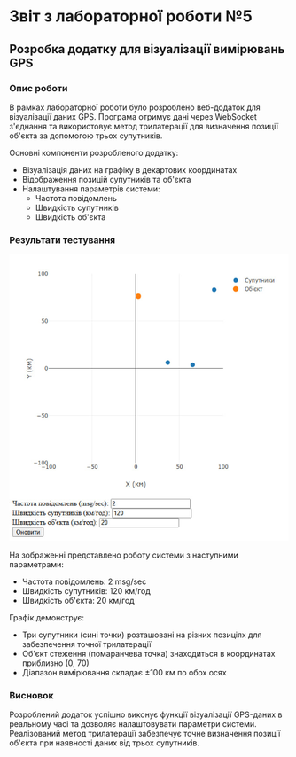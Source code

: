 # Звіт з лабораторної роботи №5
## Розробка додатку для візуалізації вимірювань GPS

### Опис роботи
В рамках лабораторної роботи було розроблено веб-додаток для візуалізації даних GPS. Програма отримує дані через WebSocket з'єднання та використовує метод трилатерації для визначення позиції об'єкта за допомогою трьох супутників.

Основні компоненти розробленого додатку:
- Візуалізація даних на графіку в декартових координатах
- Відображення позицій супутників та об'єкта
- Налаштування параметрів системи:
  - Частота повідомлень
  - Швидкість супутників
  - Швидкість об'єкта

### Результати тестування
<p align="center">
<img src="Screenshots/1.jpg" alt="Система GPS-трекінгу"/>
</p>

На зображенні представлено роботу системи з наступними параметрами:
- Частота повідомлень: 2 msg/sec
- Швидкість супутників: 120 км/год
- Швидкість об'єкта: 20 км/год

Графік демонструє:
- Три супутники (сині точки) розташовані на різних позиціях для забезпечення точної трилатерації
- Об'єкт стеження (помаранчева точка) знаходиться в координатах приблизно (0, 70)
- Діапазон вимірювання складає ±100 км по обох осях

### Висновок
Розроблений додаток успішно виконує функції візуалізації GPS-даних в реальному часі та дозволяє налаштовувати параметри системи. Реалізований метод трилатерації забезпечує точне визначення позиції об'єкта при наявності даних від трьох супутників.

